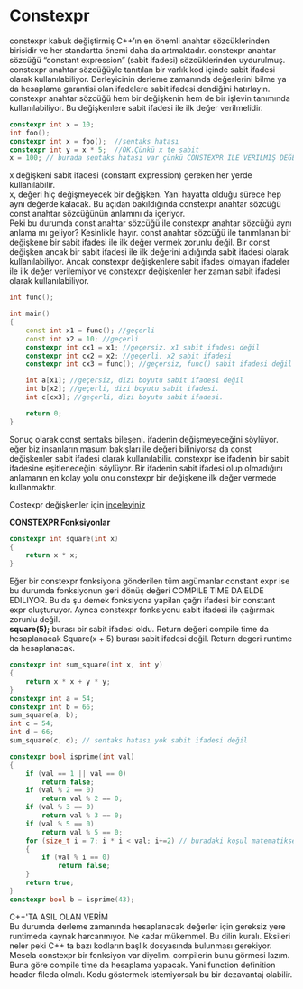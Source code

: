 # Constexpr
constexpr kabuk değiştirmiş C++’ın en önemli anahtar sözcüklerinden birisidir ve her standartta önemi daha da artmaktadır. 
constexpr anahtar sözcüğü “constant expression” (sabit ifadesi) sözcüklerinden uydurulmuş. 
constexpr anahtar sözcüğüyle tanıtılan bir varlık kod içinde sabit ifadesi olarak kullanılabiliyor. 
Derleyicinin derleme zamanında değerlerini bilme ya da hesaplama garantisi olan ifadelere sabit ifadesi dendiğini hatırlayın.
constexpr anahtar sözcüğü hem bir değişkenin hem de bir işlevin tanımında  kullanılabiliyor. Bu değişkenlere sabit ifadesi ile ilk değer verilmelidir.
```cpp
constexpr int x = 10;
int foo();
constexpr int x = foo();  //sentaks hatası
constexpr int y = x * 5;  //OK.Çünkü x te sabit
x = 100; // burada sentaks hatası var çünkü CONSTEXPR ILE VERILMIŞ DEĞERLER DEĞIŞTIRILEMEZ.
```
x değişkeni sabit ifadesi (constant expression) gereken her yerde kullanılabilir.  
x, değeri hiç değişmeyecek bir değişken. Yani hayatta olduğu sürece hep aynı değerde kalacak. 
Bu açıdan bakıldığında constexpr anahtar sözcüğü const anahtar sözcüğünün anlamını da içeriyor.  
Peki bu durumda const anahtar sözcüğü ile constexpr anahtar sözcüğü aynı anlama mı geliyor? Kesinlikle hayır. 
const anahtar sözcüğü ile tanımlanan bir değişkene bir sabit ifadesi ile ilk değer vermek zorunlu değil. 
Bir const değişken ancak bir sabit ifadesi ile ilk değerini aldığında sabit ifadesi olarak kullanılabiliyor. 
Ancak constexpr değişkenlere sabit ifadesi olmayan ifadeler ile ilk değer verilemiyor ve constexpr değişkenler her zaman sabit ifadesi olarak 
kullanılabiliyor.
```cpp
int func();

int main()
{
    const int x1 = func(); //geçerli
    const int x2 = 10; //geçerli
    constexpr int cx1 = x1; //geçersiz. x1 sabit ifadesi değil
    constexpr int cx2 = x2; //geçerli, x2 sabit ifadesi
    constexpr int cx3 = func(); //geçersiz, func() sabit ifadesi değil

    int a[x1]; //geçersiz, dizi boyutu sabit ifadesi değil
    int b[x2]; //geçerli, dizi boyutu sabit ifadesi.
    int c[cx3]; //geçerli, dizi boyutu sabit ifadesi.

    return 0;
}
```
Sonuç olarak const sentaks bileşeni. ifadenin değişmeyeceğini söylüyor. eğer biz insanların masum bakışları ile değeri biliniyorsa da const değişkenler
sabit ifadesi olarak kullanılabilir. constexpr ise ifadenin bir sabit ifadesine eşitleneceğini söylüyor. Bir ifadenin sabit ifadesi olup olmadığını anlamanın en kolay yolu onu constexpr bir değişkene ilk değer vermede kullanmaktır.

Costexpr değişkenler için [inceleyiniz](http://plepa.com/2016/08/23/constexpr_1/)  

**CONSTEXPR Fonksiyonlar**  

```cpp
constexpr int square(int x)
{
	return x * x;
}
```
Eğer bir constexpr fonksiyona gönderilen tüm argümanlar constant expr ise bu durumda fonksiyonun geri dönüş değeri COMPILE TIME DA ELDE EDILIYOR. 
Bu da şu demek fonksiyona yapilan çağrı ifadesi bir constant expr oluşturuyor. Ayrıca constexpr fonksiyonu sabit ifadesi ile çağırmak zorunlu değil.  
**square(5);** burası bir sabit ifadesi oldu. Return değeri compile time da hesaplanacak
Square(x + 5) burası sabit ifadesi değil. Return degeri runtime da hesaplanacak.

```cpp
constexpr int sum_square(int x, int y)
{
	return x * x + y * y;
}
constexpr int a = 54;
constexpr int b = 66;
sum_square(a, b);
int c = 54;
int d = 66;
sum_square(c, d); // sentaks hatası yok sabit ifadesi değil 
```
```cpp
constexpr bool isprime(int val)
{
	if (val == 1 || val == 0)
		return false;
	if (val % 2 == 0)
		return val % 2 == 0;
	if (val % 3 == 0)
		return val % 3 == 0;
	if (val % 5 == 0)
		return val % 5 == 0;
	for (size_t i = 7; i * i < val; i+=2) // buradaki koşul matematiksel olarak biliyor yoksa hepsine bakılırdı.
	{
		if (val % i == 0)
			return false;
	}
	return true;
}
constexpr bool b = isprime(43);
```
C++'TA ASIL OLAN VERİM  
Bu durumda derleme zamanında hesaplanacak değerler için gereksiz yere runtimeda kaynak harcanmıyor. Ne kadar mükemmel. Bu dilin kuralı. Eksileri neler peki
C++ ta bazı kodların başlık dosyasında bulunması gerekiyor. Mesela constexpr bir fonksiyon var diyelim. compilerin bunu görmesi lazım. Buna göre compile time da hesaplama yapacak.
Yani function definition header fileda olmalı. Kodu göstermek istemiyorsak bu bir dezavantaj olabilir.

